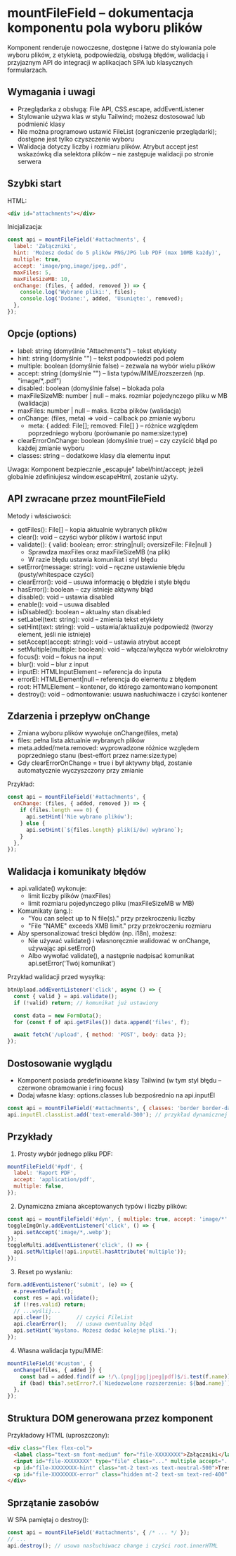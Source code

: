 # mountFileField – dokumentacja komponentu pola wyboru plików

Komponent renderuje nowoczesne, dostępne i łatwe do stylowania pole wyboru plików, z etykietą, podpowiedzią, obsługą błędów, walidacją i przyjaznym API do integracji w aplikacjach SPA lub klasycznych formularzach.

## Wymagania i uwagi
- Przeglądarka z obsługą: File API, CSS.escape, addEventListener
- Stylowanie używa klas w stylu Tailwind; możesz dostosować lub podmienić klasy
- Nie można programowo ustawić FileList (ograniczenie przeglądarki); dostępne jest tylko czyszczenie wyboru
- Walidacja dotyczy liczby i rozmiaru plików. Atrybut accept jest wskazówką dla selektora plików – nie zastępuje walidacji po stronie serwera

## Szybki start

HTML:
```html
<div id="attachments"></div>
```

Inicjalizacja:
```js
const api = mountFileField('#attachments', {
  label: 'Załączniki',
  hint: 'Możesz dodać do 5 plików PNG/JPG lub PDF (max 10MB każdy)',
  multiple: true,
  accept: 'image/png,image/jpeg,.pdf',
  maxFiles: 5,
  maxFileSizeMB: 10,
  onChange: (files, { added, removed }) => {
    console.log('Wybrane pliki:', files);
    console.log('Dodane:', added, 'Usunięte:', removed);
  },
});
```

## Opcje (options)
- label: string (domyślnie "Attachments") – tekst etykiety
- hint: string (domyślnie "") – tekst podpowiedzi pod polem
- multiple: boolean (domyślnie false) – zezwala na wybór wielu plików
- accept: string (domyślnie "") – lista typów/MIME/rozszerzeń (np. "image/*,.pdf")
- disabled: boolean (domyślnie false) – blokada pola
- maxFileSizeMB: number | null – maks. rozmiar pojedynczego pliku w MB (walidacja)
- maxFiles: number | null – maks. liczba plików (walidacja)
- onChange: (files, meta) => void – callback po zmianie wyboru
  - meta: { added: File[]; removed: File[] } – różnice względem poprzedniego wyboru (porównanie po name:size:type)
- clearErrorOnChange: boolean (domyślnie true) – czy czyścić błąd po każdej zmianie wyboru
- classes: string – dodatkowe klasy dla elementu input

Uwaga: Komponent bezpiecznie „escapuje” label/hint/accept; jeżeli globalnie zdefiniujesz window.escapeHtml, zostanie użyty.

## API zwracane przez mountFileField

Metody i właściwości:
- getFiles(): File[] – kopia aktualnie wybranych plików
- clear(): void – czyści wybór plików i wartość input
- validate(): { valid: boolean; error: string|null; oversizeFile: File|null }
  - Sprawdza maxFiles oraz maxFileSizeMB (na plik)
  - W razie błędu ustawia komunikat i styl błędu
- setError(message: string): void – ręczne ustawienie błędu (pusty/whitespace czyści)
- clearError(): void – usuwa informację o błędzie i style błędu
- hasError(): boolean – czy istnieje aktywny błąd
- disable(): void – ustawia disabled
- enable(): void – usuwa disabled
- isDisabled(): boolean – aktualny stan disabled
- setLabel(text: string): void – zmienia tekst etykiety
- setHint(text: string): void – ustawia/aktualizuje podpowiedź (tworzy element, jeśli nie istnieje)
- setAccept(accept: string): void – ustawia atrybut accept
- setMultiple(multiple: boolean): void – włącza/wyłącza wybór wielokrotny
- focus(): void – fokus na input
- blur(): void – blur z input
- inputEl: HTMLInputElement – referencja do inputa
- errorEl: HTMLElement|null – referencja do elementu z błędem
- root: HTMLElement – kontener, do którego zamontowano komponent
- destroy(): void – odmontowanie: usuwa nasłuchiwacze i czyści kontener

## Zdarzenia i przepływ onChange

- Zmiana wyboru plików wywołuje onChange(files, meta)
- files: pełna lista aktualnie wybranych plików
- meta.added/meta.removed: wyprowadzone różnice względem poprzedniego stanu (best-effort przez name:size:type)
- Gdy clearErrorOnChange = true i był aktywny błąd, zostanie automatycznie wyczyszczony przy zmianie

Przykład:
```js
const api = mountFileField('#attachments', {
  onChange: (files, { added, removed }) => {
    if (files.length === 0) {
      api.setHint('Nie wybrano plików');
    } else {
      api.setHint(`${files.length} plik(i/ów) wybrano`);
    }
  },
});
```

## Walidacja i komunikaty błędów

- api.validate() wykonuje:
  - limit liczby plików (maxFiles)
  - limit rozmiaru pojedynczego pliku (maxFileSizeMB w MB)
- Komunikaty (ang.): 
  - "You can select up to N file(s)." przy przekroczeniu liczby
  - "File "NAME" exceeds XMB limit." przy przekroczeniu rozmiaru
- Aby spersonalizować treści błędów (np. i18n), możesz:
  - Nie używać validate() i własnoręcznie walidować w onChange, używając api.setError()
  - Albo wywołać validate(), a następnie nadpisać komunikat api.setError('Twój komunikat')

Przykład walidacji przed wysyłką:
```js
btnUpload.addEventListener('click', async () => {
  const { valid } = api.validate();
  if (!valid) return; // komunikat już ustawiony

  const data = new FormData();
  for (const f of api.getFiles()) data.append('files', f);

  await fetch('/upload', { method: 'POST', body: data });
});
```

## Dostosowanie wyglądu

- Komponent posiada predefiniowane klasy Tailwind (w tym styl błędu – czerwone obramowanie i ring focus)
- Dodaj własne klasy: options.classes lub bezpośrednio na api.inputEl
```js
const api = mountFileField('#attachments', { classes: 'border border-dashed border-neutral-700' });
api.inputEl.classList.add('text-emerald-300'); // przykład dynamicznej zmiany
```

## Przykłady

1) Prosty wybór jednego pliku PDF:
```js
mountFileField('#pdf', {
  label: 'Raport PDF',
  accept: 'application/pdf',
  multiple: false,
});
```

2) Dynamiczna zmiana akceptowanych typów i liczby plików:
```js
const api = mountFileField('#dyn', { multiple: true, accept: 'image/*' });
toggleImgOnly.addEventListener('click', () => {
  api.setAccept('image/*,.webp');
});
toggleMulti.addEventListener('click', () => {
  api.setMultiple(!api.inputEl.hasAttribute('multiple'));
});
```

3) Reset po wysłaniu:
```js
form.addEventListener('submit', (e) => {
  e.preventDefault();
  const res = api.validate();
  if (!res.valid) return;
  // ...wyślij...
  api.clear();        // czyści FileList
  api.clearError();   // usuwa ewentualny błąd
  api.setHint('Wysłano. Możesz dodać kolejne pliki.');
});
```

4) Własna walidacja typu/MIME:
```js
mountFileField('#custom', {
  onChange(files, { added }) {
    const bad = added.find(f => !/\.(png|jpg|jpeg|pdf)$/i.test(f.name));
    if (bad) this?.setError?.(`Niedozwolone rozszerzenie: ${bad.name}`); // lub zachowaj referencję na api z zewnątrz
  },
});
```

## Struktura DOM generowana przez komponent

Przykładowy HTML (uproszczony):
```html
<div class="flex flex-col">
  <label class="text-sm font-medium" for="file-XXXXXXXX">Załączniki</label>
  <input id="file-XXXXXXXX" type="file" class="..." multiple accept="..."/>
  <p id="file-XXXXXXXX-hint" class="mt-2 text-xs text-neutral-500">Treść podpowiedzi</p>
  <p id="file-XXXXXXXX-error" class="hidden mt-2 text-sm text-red-400" role="alert" aria-live="polite"></p>
</div>
```

## Sprzątanie zasobów

W SPA pamiętaj o destroy():
```js
const api = mountFileField('#attachments', { /* ... */ });
// ...
api.destroy(); // usuwa nasłuchiwacz change i czyści root.innerHTML
```
